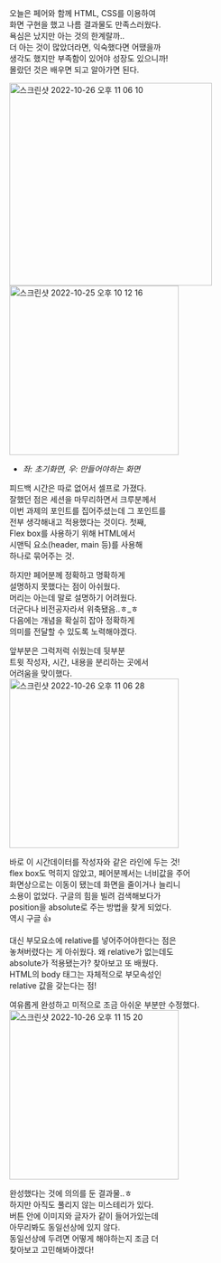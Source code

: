 오늘은 페어와 함께 HTML, CSS를 이용하여  
화면 구현을 했고 나름 결과물도 만족스러웠다.  
욕심은 났지만 아는 것의 한계랄까..  
더 아는 것이 많았더라면, 익숙했다면 어땠을까  
생각도 했지만 부족함이 있어야 성장도 있으니까!  
몰랐던 것은 배우면 되고 알아가면 된다.  

<img width="359" alt="스크린샷 2022-10-26 오후 11 06 10" src="https://user-images.githubusercontent.com/115622936/198053667-ff5735a3-ca07-411b-9739-83dfda50e1ec.png"><img width="300" alt="스크린샷 2022-10-25 오후 10 12 16" src="https://user-images.githubusercontent.com/115622936/198053697-46f91e03-1b62-41ed-9c5e-f89f93f2d318.png">

- *좌: 초기화면, 우: 만들어야하는 화면*

피드백 시간은 따로 없어서 셀프로 가졌다.  
잘했던 점은 세션을 마무리하면서 크루분께서  
이번 과제의 포인트를 집어주셨는데 그 포인트를  
전부 생각해내고 적용했다는 것이다. 첫째,  
Flex box를 사용하기 위해 HTML에서  
시맨틱 요소(header, main 등)를 사용해  
하나로 묶어주는 것.  

하지만 페어분께 정확하고 명확하게  
설명하지 못했다는 점이 아쉬웠다.  
머리는 아는데 말로 설명하기 어려웠다.  
더군다나 비전공자라서 위축됐음..ㅎ_ㅎ  
다음에는 개념을 확실히 잡아 정확하게  
의미를 전달할 수 있도록 노력해야겠다.  

앞부분은 그럭저럭 쉬웠는데 뒷부분  
트윗 작성자, 시간, 내용을 분리하는 곳에서  
어려움을 맞이했다.  
<img width="300" alt="스크린샷 2022-10-26 오후 11 06 28" src="https://user-images.githubusercontent.com/115622936/198054617-1bdeab57-0b5c-4d54-a782-1c764692e84f.png">

바로 이 시간데이터를 작성자와 같은 라인에 두는 것!  
flex box도 먹히지 않았고, 페어분께서는 너비값을 주어  
화면상으로는 이동이 됐는데 화면을 줄이거나 늘리니  
소용이 없었다. 구글의 힘을 빌려 검색해보다가  
position을 absolute로 주는 방법을 찾게 되었다.  
역시 구글 👍  

대신 부모요소에 relative를 넣어주어야한다는 점은  
놓쳐버렸다는 게 아쉬웠다. 왜 relative가 없는데도  
absolute가 적용됐는가? 찾아보고 또 배웠다.  
HTML의 body 태그는 자체적으로 부모속성인  
relative 값을 갖는다는 점!

여유롭게 완성하고 미적으로 조금 아쉬운 부분만 수정했다.  
<img width="300" alt="스크린샷 2022-10-26 오후 11 15 20" src="https://user-images.githubusercontent.com/115622936/198058314-bfacbce4-858c-41a9-a6f5-e0526ab2a90d.png">
 
 완성했다는 것에 의의를 둔 결과물..ㅎ  
 하지만 아직도 풀리지 않는 미스테리가 있다.  
 버튼 안에 이미지와 글자가 같이 들어가있는데  
 아무리봐도 동일선상에 있지 않다.  
 동일선상에 두려면 어떻게 해야하는지 조금 더  
 찾아보고 고민해봐야겠다!
